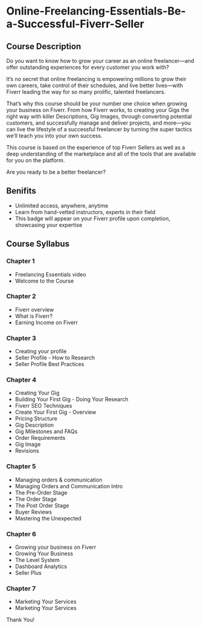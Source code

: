 # Online-Freelancing-Essentials-Be-a-Successful-Fiverr-Seller

## Course Description

Do you want to know how to grow your career as an online freelancer—and offer outstanding experiences for every customer you work with?

It’s no secret that online freelancing is empowering millions to grow their own careers, take control of their schedules, and live better lives—with Fiverr leading the way for so many prolific, talented freelancers.

That’s why this course should be your number one choice when growing your business on Fiverr. From how Fiverr works, to creating your Gigs the right way with killer Descriptions, Gig Images, through converting potential customers, and successfully manage and deliver projects, and more—you can live the lifestyle of a successful freelancer by turning the super tactics we’ll teach you into your own success.

This course is based on the experience of top Fiverr Sellers as well as a deep understanding of the marketplace and all of the tools that are available for you on the platform. 

Are you ready to be a better freelancer?

## Benifits 
- Unlimited access, anywhere, anytime
- Learn from hand-vetted instructors, experts in their field
- This badge will appear on your Fiverr profile upon completion, showcasing your expertise


## Course Syllabus

### Chapter 1
- Freelancing Essentials video
- Welcome to the Course
  
### Chapter 2
- Fiverr overview
- What is Fiverr?
- Earning Income on Fiverr

### Chapter 3
- Creating your profile
- Seller Profile - How to Research
- Seller Profile Best Practices

### Chapter 4
- Creating Your Gig
- Building Your First Gig - Doing Your Research
- Fiverr SEO Techniques
- Create Your First Gig - Overview
- Pricing Structure
- Gig Description
- Gig Milestones and FAQs
- Order Requirements
- Gig Image
- Revisions

### Chapter 5
- Managing orders & communication
- Managing Orders and Communication Intro
- The Pre-Order Stage
- The Order Stage
- The Post Order Stage
- Buyer Reviews
- Mastering the Unexpected

### Chapter 6
- Growing your business on Fiverr
- Growing Your Business
- The Level System
- Dashboard Analytics
- Seller Plus

### Chapter 7
- Marketing Your Services
- Marketing Your Services

Thank You!
